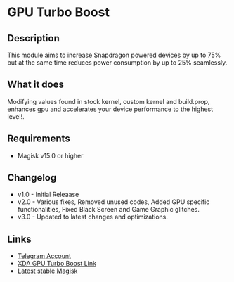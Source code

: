 # GPU Turbo Boost
## Description
This module aims to increase Snapdragon powered devices by up to 75% but at the same time reduces power consumption by up to 25% seamlessly.

## What it does
Modifying values found in stock kernel, custom kernel and build.prop, enhances gpu and accelerates your device performance to the highest level!.

## Requirements
- Magisk v15.0 or higher

## Changelog 
- v1.0 - Initial Releaase
- v2.0 - Various fixes, Removed unused codes, Added GPU specific functionalities, Fixed Black Screen and Game Graphic glitches.
- v3.0 - Updated to latest changes and optimizations.

## Links
- <a href="https://t.me/EmperorEye1993">Telegram Account</a>
- <a href="https://forum.xda-developers.com/apps/magisk/module-gpu-turbo-boost-t3808541">XDA GPU Turbo Boost Link</a>
- <a href="http://www.tiny.cc/latestmagisk">Latest stable Magisk</a>
